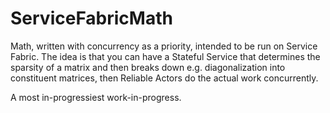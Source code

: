 # ServiceFabricMath

Math, written with concurrency as a priority, intended to be run on Service Fabric. The idea is that you can have a Stateful Service that determines the sparsity of a matrix and then breaks down e.g. diagonalization into constituent matrices, then Reliable Actors do the actual work concurrently.

A most in-progressiest work-in-progress.